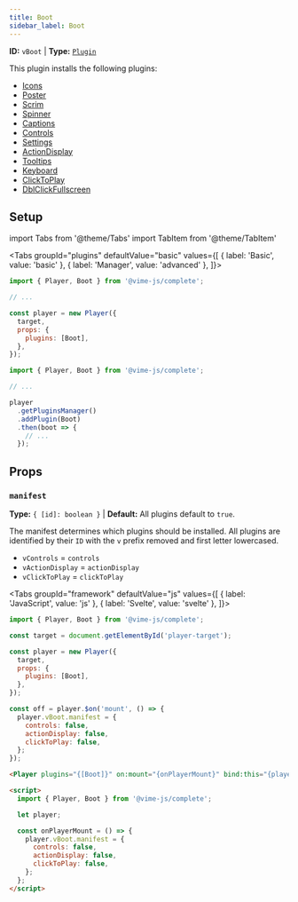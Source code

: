 ```yaml
---
title: Boot
sidebar_label: Boot
---
```


**ID:** `vBoot` | **Type:** [`Plugin`](../../complete/api/plugin.md)

This plugin installs the following plugins:

- [Icons](icons.md)
- [Poster](poster.md)
- [Scrim](scrim.md)
- [Spinner](spinner.md)
- [Captions](captions.md)
- [Controls](controls/controls.md)
- [Settings](settings/settings.md)
- [ActionDisplay](action-display.md)
- [Tooltips](tooltips/tooltips.md)
- [Keyboard](keyboard/keyboard.md)
- [ClickToPlay](click-to-play.md)
- [DblClickFullscreen](dbl-click-fullscreen.md)

## Setup

import Tabs from '@theme/Tabs'
import TabItem from '@theme/TabItem'

<Tabs
groupId="plugins"
defaultValue="basic"
values={[
{ label: 'Basic', value: 'basic' },
{ label: 'Manager', value: 'advanced' },
]}>

<TabItem value="basic">

```js
import { Player, Boot } from '@vime-js/complete';

// ...

const player = new Player({
  target,
  props: {
    plugins: [Boot],
  },
});
```

</TabItem>

<TabItem value="advanced">

```js
import { Player, Boot } from '@vime-js/complete';

// ...

player
  .getPluginsManager()
  .addPlugin(Boot)
  .then(boot => {
    // ...
  });
```

</TabItem>

</Tabs>

## Props

### `manifest`

**Type:** `{ [id]: boolean }` | **Default:** All plugins default to `true`.

The manifest determines which plugins should be installed. All plugins are identified by
their `ID` with the `v` prefix removed and first letter lowercased.

- `vControls` = `controls`
- `vActionDisplay` = `actionDisplay`
- `vClickToPlay` = `clickToPlay`

<Tabs
groupId="framework"
defaultValue="js"
values={[
{ label: 'JavaScript', value: 'js' },
{ label: 'Svelte', value: 'svelte' },
]}>

<TabItem value="js">

```js
import { Player, Boot } from '@vime-js/complete';

const target = document.getElementById('player-target');

const player = new Player({
  target,
  props: {
    plugins: [Boot],
  },
});

const off = player.$on('mount', () => {
  player.vBoot.manifest = {
    controls: false,
    actionDisplay: false,
    clickToPlay: false,
  };
});
```

</TabItem>

<TabItem value="svelte">

```html
<Player plugins="{[Boot]}" on:mount="{onPlayerMount}" bind:this="{player}" />

<script>
  import { Player, Boot } from '@vime-js/complete';

  let player;

  const onPlayerMount = () => {
    player.vBoot.manifest = {
      controls: false,
      actionDisplay: false,
      clickToPlay: false,
    };
  };
</script>
```

</TabItem>

</Tabs>
